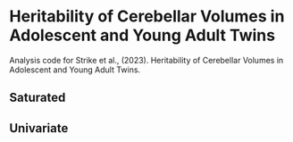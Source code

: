 # Heritability of Cerebellar Volumes in Adolescent and Young Adult Twins
Analysis code for Strike et al., (2023). Heritability of Cerebellar Volumes in Adolescent and Young Adult Twins.

## Saturated

## Univariate

